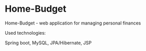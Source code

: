 # Home-Budget

Home-Budget - web application for managing personal finances

Used technologies:

Spring boot, MySQL, JPA/Hibernate, JSP
